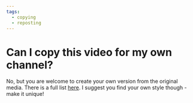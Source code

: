 ```yaml
---
tags:
  - copying
  - reposting
---
```

# Can I copy this video for my own channel?

No, but you are welcome to create your own version from the original media. There is a full list [here](/escapevelocity). I suggest you find your own style though - make it unique!

